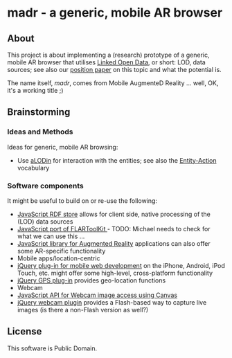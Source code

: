 # madr - a generic, mobile AR browser

## About

This project is about implementing a (research) prototype of a generic, mobile AR browser that utilises [Linked Open Data](http://lod-cloud.net), or short: LOD, data sources; see also our [position paper](http://www.w3.org/2010/06/w3car/exploiting_lod_for_ar.pdf) on this topic and what the potential is.

The name itself, *madr*, comes from Mobile AugmenteD Reality ... well, OK, it's a working title ;)

## Brainstorming

### Ideas and Methods

Ideas for generic, mobile AR browsing:

* Use [aLODin](http://lab.linkeddata.deri.ie/alodin/agent/) for interaction with the entities; see also the [Entity-Action  ](http://purl.org/NET/entity-actions) vocabulary

### Software components 

It might be useful to build on or re-use the following:

* [JavaScript RDF store](https://github.com/antoniogarrote/rdfstore-js/) allows for client side, native processing of the (LOD) data sources
* [JavaScript port of FLARToolKit ](https://github.com/kig/JSARToolKit) - TODO: Michael needs to check for what we can use this ...
* [JavaScript library for Augmented Reality](http://code.google.com/p/js-aruco/) applications can also offer some AR-specific functionality
* Mobile apps/location-centric
 * [jQuery plug-in for mobile web development](http://www.jqtouch.com/) on the iPhone, Android, iPod Touch, etc. might offer some high-level, cross-platform functionality
 * [jQuery GPS plug-in](http://www.birdwingfx.com/jQuery_gps/) provides geo-location functions
* Webcam
 * [JavaScript API for Webcam image access using Canvas](https://github.com/taboca/CamCanvas-API-) 
 * [jQuery webcam plugin](http://www.xarg.org/project/jquery-webcam-plugin/) provides a Flash-based way to capture live images (is there a non-Flash version as well?)


## License

This software is Public Domain.